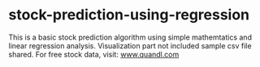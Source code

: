 # stock-prediction-using-regression
This is a basic stock prediction algorithm using simple mathemtatics and linear regression analysis. Visualization part not included 
sample csv file shared. For free stock data, visit: www.quandl.com
